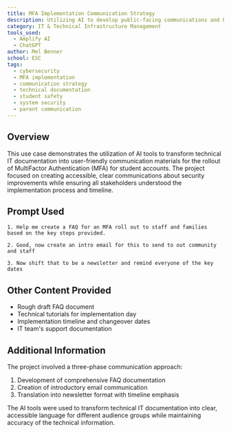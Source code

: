 ```yaml
---
title: MFA Implementation Communication Strategy
description: Utilizing AI to develop public-facing communications and FAQ documentation for student MultiFactor Authentication rollout
category: IT & Technical Infrastructure Management
tools_used:
  - Amplify AI
  - ChatGPT
author: Mel Benner
school: ESC
tags:
  - cybersecurity
  - MFA implementation
  - communication strategy
  - technical documentation
  - student safety
  - system security
  - parent communication
---
```


## Overview

This use case demonstrates the utilization of AI tools to transform technical IT documentation into user-friendly communication materials for the rollout of MultiFactor Authentication (MFA) for student accounts. The project focused on creating accessible, clear communications about security improvements while ensuring all stakeholders understood the implementation process and timeline.

## Prompt Used

```prompt
1. Help me create a FAQ for an MFA roll out to staff and families based on the key steps provided.

2. Good, now create an intro email for this to send to out community and staff

3. Now shift that to be a newsletter and remind everyone of the key dates
```

## Other Content Provided

- Rough draft FAQ document
- Technical tutorials for implementation day
- Implementation timeline and changeover dates
- IT team's support documentation

## Additional Information

The project involved a three-phase communication approach:

1. Development of comprehensive FAQ documentation
2. Creation of introductory email communication
3. Translation into newsletter format with timeline emphasis

The AI tools were used to transform technical IT documentation into clear, accessible language for different audience groups while maintaining accuracy of the technical information.
